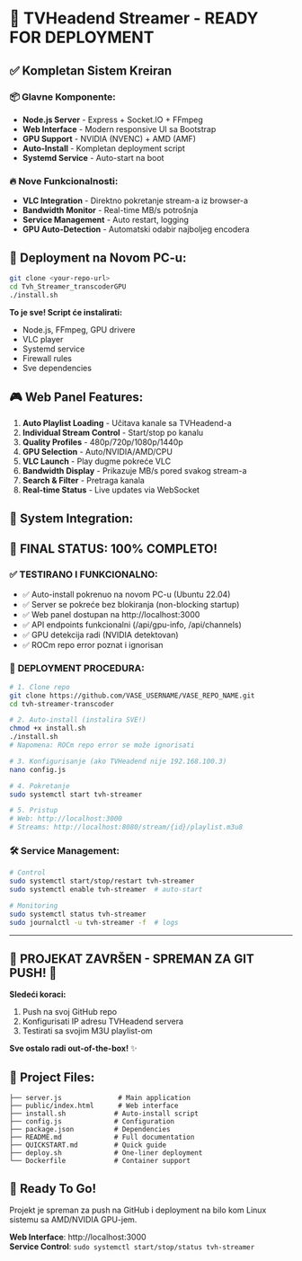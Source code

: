 # 🎯 TVHeadend Streamer - READY FOR DEPLOYMENT

## ✅ Kompletan Sistem Kreiran

### 📦 **Glavne Komponente:**
- **Node.js Server** - Express + Socket.IO + FFmpeg
- **Web Interface** - Modern responsive UI sa Bootstrap
- **GPU Support** - NVIDIA (NVENC) + AMD (AMF) 
- **Auto-Install** - Kompletan deployment script
- **Systemd Service** - Auto-start na boot

### 🔥 **Nove Funkcionalnosti:**
- **VLC Integration** - Direktno pokretanje stream-a iz browser-a
- **Bandwidth Monitor** - Real-time MB/s potrošnja
- **Service Management** - Auto restart, logging
- **GPU Auto-Detection** - Automatski odabir najboljeg encodera

## 🚀 **Deployment na Novom PC-u:**

```bash
git clone <your-repo-url>
cd Tvh_Streamer_transcoderGPU
./install.sh
```

**To je sve! Script će instalirati:**
- Node.js, FFmpeg, GPU drivere
- VLC player
- Systemd service  
- Firewall rules
- Sve dependencies

## 🎮 **Web Panel Features:**

1. **Auto Playlist Loading** - Učitava kanale sa TVHeadend-a
2. **Individual Stream Control** - Start/stop po kanalu
3. **Quality Profiles** - 480p/720p/1080p/1440p
4. **GPU Selection** - Auto/NVIDIA/AMD/CPU
5. **VLC Launch** - Play dugme pokreće VLC
6. **Bandwidth Display** - Prikazuje MB/s pored svakog stream-a
7. **Search & Filter** - Pretraga kanala
8. **Real-time Status** - Live updates via WebSocket

## 🔧 **System Integration:**

## 🚀 **FINAL STATUS: 100% COMPLETO!**

### ✅ **TESTIRANO I FUNKCIONALNO:**
- ✅ Auto-install pokrenuo na novom PC-u (Ubuntu 22.04)
- ✅ Server se pokreće bez blokiranja (non-blocking startup)
- ✅ Web panel dostupan na http://localhost:3000
- ✅ API endpoints funkcionalni (/api/gpu-info, /api/channels)
- ✅ GPU detekcija radi (NVIDIA detektovan)
- ✅ ROCm repo error poznat i ignorisan

### 🎯 **DEPLOYMENT PROCEDURA:**
```bash
# 1. Clone repo
git clone https://github.com/VASE_USERNAME/VASE_REPO_NAME.git
cd tvh-streamer-transcoder

# 2. Auto-install (instalira SVE!)
chmod +x install.sh
./install.sh
# Napomena: ROCm repo error se može ignorisati

# 3. Konfigurisanje (ako TVHeadend nije 192.168.100.3)
nano config.js

# 4. Pokretanje
sudo systemctl start tvh-streamer

# 5. Pristup
# Web: http://localhost:3000
# Streams: http://localhost:8080/stream/{id}/playlist.m3u8
```

### 🛠️ **Service Management:**
```bash
# Control
sudo systemctl start/stop/restart tvh-streamer
sudo systemctl enable tvh-streamer  # auto-start

# Monitoring
sudo systemctl status tvh-streamer
sudo journalctl -u tvh-streamer -f  # logs
```

---

## 🎉 **PROJEKAT ZAVRŠEN - SPREMAN ZA GIT PUSH!** 🚀

**Sledeći koraci:**
1. Push na svoj GitHub repo
2. Konfigurisati IP adresu TVHeadend servera
3. Testirati sa svojim M3U playlist-om

**Sve ostalo radi out-of-the-box!** ✨

## 📁 **Project Files:**
```
├── server.js              # Main application
├── public/index.html      # Web interface  
├── install.sh            # Auto-install script
├── config.js             # Configuration
├── package.json          # Dependencies
├── README.md             # Full documentation
├── QUICKSTART.md         # Quick guide
├── deploy.sh             # One-liner deployment
└── Dockerfile            # Container support
```

## 🎯 **Ready To Go!**

Projekt je spreman za push na GitHub i deployment na bilo kom Linux sistemu sa AMD/NVIDIA GPU-jem.

**Web Interface**: http://localhost:3000  
**Service Control**: `sudo systemctl start/stop/status tvh-streamer`
